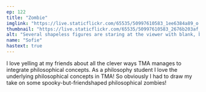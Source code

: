 ```yaml
---
ep: 122
title: "Zombie"
imglink: "https://live.staticflickr.com/65535/50997610583_1ee6384a89_o.jpg"
thumbnail: "https://live.staticflickr.com/65535/50997610583_2676b203af_q.jpg"
alt: "Several shapeless figures are staring at the viewer with blank, black eyes."
name: "Sofie"
hastext: true
---
```

I love yelling at my friends about all the clever ways TMA manages to integrate philosophical concepts. As a philosophy student I love the underlying philosophical concepts in TMA! So obviously I had to draw my take on some spooky-but-friendshaped philosophical zombies!